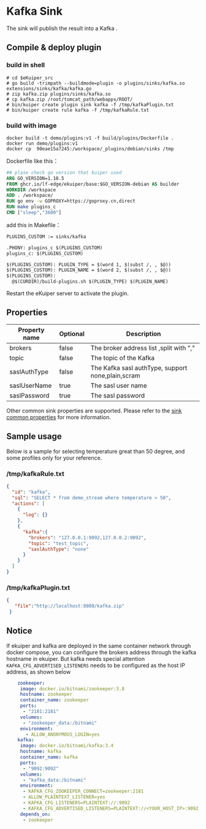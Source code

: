 # Kafka Sink

The sink will publish the result into a Kafka .

## Compile & deploy plugin

### build in shell

```shell
# cd $eKuiper_src
# go build -trimpath --buildmode=plugin -o plugins/sinks/kafka.so extensions/sinks/kafka/kafka.go
# zip kafka.zip plugins/sinks/kafka.so
# cp kafka.zip /root/tomcat_path/webapps/ROOT/
# bin/kuiper create plugin sink kafka -f /tmp/kafkaPlugin.txt
# bin/kuiper create rule kafka -f /tmp/kafkaRule.txt
```

### build with image

```shell
docker build -t demo/plugins:v1 -f build/plugins/Dockerfile .
docker run demo/plugins:v1
docker cp  90eae15a7245:/workspace/_plugins/debian/sinks /tmp
```

Dockerfile like this：

```dockerfile
## plase check go version that kuiper used
ARG GO_VERSION=1.18.5
FROM ghcr.io/lf-edge/ekuiper/base:$GO_VERSION-debian AS builder
WORKDIR /workspace
ADD . /workspace/
RUN go env -w GOPROXY=https://goproxy.cn,direct
RUN make plugins_c
CMD ["sleep","3600"]
```

add this in Makefile：

```dockerfile
PLUGINS_CUSTOM := sinks/kafka

.PHONY: plugins_c $(PLUGINS_CUSTOM)
plugins_c: $(PLUGINS_CUSTOM)

$(PLUGINS_CUSTOM): PLUGIN_TYPE = $(word 1, $(subst /, , $@))
$(PLUGINS_CUSTOM): PLUGIN_NAME = $(word 2, $(subst /, , $@))
$(PLUGINS_CUSTOM):
  @$(CURDIR)/build-plugins.sh $(PLUGIN_TYPE) $(PLUGIN_NAME)
```

Restart the eKuiper server to activate the plugin.

## Properties

| Property name | Optional | Description                                       |
|---------------|----------|---------------------------------------------------|
| brokers       | false    | The broker address list ,split with ","           |
| topic         | false    | The topic of the Kafka                            |
| saslAuthType  | false    | The Kafka sasl authType, support none,plain,scram |
| saslUserName  | true     | The sasl user name                                |
| saslPassword  | true     | The sasl password                                 |

Other common sink properties are supported. Please refer to the [sink common properties](../overview.md#common-properties) for more information.

## Sample usage

Below is a sample for selecting temperature great than 50 degree, and some profiles only for your reference.

### /tmp/kafkaRule.txt

```json
{
  "id": "kafka",
  "sql": "SELECT * from demo_stream where temperature > 50",
  "actions": [
    {
      "log": {}
    },
    {
      "kafka":{
        "brokers": "127.0.0.1:9092,127.0.0.2:9092",
        "topic": "test_topic",
        "saslAuthType": "none"
      }
    }
  ]
}
```

### /tmp/kafkaPlugin.txt

```json
{
   "file":"http://localhost:8080/kafka.zip"
 }
```

## Notice

If ekuiper and kafka are deployed in the same container network through docker compose, you can configure the brokers address through the kafka hostname in ekuiper.
But kafka needs special attention `` KAFKA_CFG_ADVERTISED_LISTENERS `` needs to be configured as the host IP address, as shown below

```yaml
    zookeeper:
     image: docker.io/bitnami/zookeeper:3.8
     hostname: zookeeper
     container_name: zookeeper
     ports:
      - "2181:2181"
     volumes:
      - "zookeeper_data:/bitnami"
     environment:
       - ALLOW_ANONYMOUS_LOGIN=yes
    kafka:
     image: docker.io/bitnami/kafka:3.4
     hostname: kafka
     container_name: kafka
     ports:
      - "9092:9092"
     volumes:
      - "kafka_data:/bitnami"
     environment:
      - KAFKA_CFG_ZOOKEEPER_CONNECT=zookeeper:2181
      - ALLOW_PLAINTEXT_LISTENER=yes
      - KAFKA_CFG_LISTENERS=PLAINTEXT://:9092
      - KAFKA_CFG_ADVERTISED_LISTENERS=PLAINTEXT://<YOUR_HOST_IP>:9092
     depends_on:
      - zookeeper
```
